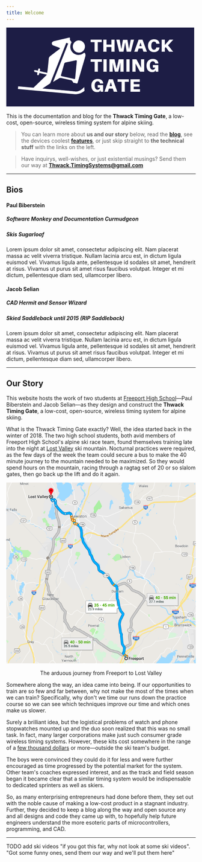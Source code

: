 ```yaml
---
title: Welcome
---
```


![](images/4.png)

This is the documentation and blog for the **Thwack Timing Gate**, a low-cost, open-source, wireless timing system for alpine skiing.

> You can learn more about **us and our story** below, read the **[blog](blogLink)**, see the devices coolest **[features](featuresLink)**, or just skip straight to **the technical stuff** with the links on the left.

> Have inquirys, well-wishes, or just existential musings? Send them our way at <b><a href="mailto:thwack.timingsystems@gmail.com">Thwack.TimingSystems@gmail.com</a></b>

---

## Bios
#### Paul Biberstein
##### Software Monkey and Documentation Curmudgeon
##### Skis Sugarloaf
Lorem ipsum dolor sit amet, consectetur adipiscing elit. Nam placerat massa ac velit viverra tristique. Nullam lacinia arcu est, in dictum ligula euismod vel. Vivamus ligula ante, pellentesque id sodales sit amet, hendrerit at risus. Vivamus ut purus sit amet risus faucibus volutpat. Integer et mi dictum, pellentesque diam sed, ullamcorper libero.
#### Jacob Selian
##### CAD Hermit and Sensor Wizard
##### Skied Saddleback until 2015 (RIP Saddleback)
Lorem ipsum dolor sit amet, consectetur adipiscing elit. Nam placerat massa ac velit viverra tristique. Nullam lacinia arcu est, in dictum ligula euismod vel. Vivamus ligula ante, pellentesque id sodales sit amet, hendrerit at risus. Vivamus ut purus sit amet risus faucibus volutpat. Integer et mi dictum, pellentesque diam sed, ullamcorper libero.

---

## Our Story

This website hosts the work of two students at [Freeport High School](freeportLink)—Paul Biberstein and Jacob Selian—as they design and construct the **Thwack Timing Gate**, a low-cost, open-source, wireless timing system for alpine skiing.

What is the Thwack Timing Gate exactly? Well, the idea started back in the winter of 2018. The two high school students, both avid members of Freeport High School's alpine ski race team, found themselves training late into the night at [Lost Valley](lostValleyLink) ski mountain. Nocturnal practices were required, as the few days of the week the team could secure a bus to make the 40 minute journey to the mountain needed to be maximized. So they would spend hours on the mountain, racing through a ragtag set of 20 or so slalom gates, then go back up the lift and do it again.


<p style="text-align: center;"><img src="images/LostValleyMap.png" alt="Map from Freeport to Lost Valley"></p>
<p style="text-align: center;"> The arduous journey from Freeport to Lost Valley</p>

Somewhere along the way, an idea came into being. If our opportunities to train are so few and far between, why not make the most of the times when we can train? Specifically, why don't we time our runs down the practice course so we can see which techniques improve our time and which ones make us slower.

Surely a brilliant idea, but the logistical problems of watch and phone stopwatches mounted up and the duo soon realized that this was no small task. In fact, many larger corporations make just such consumer grade wireless timing systems. However, these kits cost somewhere in the range of a [few thousand dollars](browerLink) or more—outside the ski team's budget.

The boys were convinced they could do it for less and were further encouraged as time progressed by the potential market for the system. Other team's coaches expressed interest, and as the track and field season began it became clear that a similar timing system would be indispensable to dedicated sprinters as well as skiers. 

So, as many enterprising entrepreneurs had done before them, they set out with the noble cause of making a low-cost product in a stagnant industry. Further, they decided to keep a blog along the way and open source any and all designs and code they came up with, to hopefully help future engineers  understand the more esoteric parts of microcontrollers, programming, and CAD.

---

TODO add ski videos "if you got this far, why not look at some ski videos". "Got some funny ones, send them our way and we'll put them here"

[blogLink]: https://thwacktiminggate.com/blog/
[featuresLink]: https://thwacktiminggate.com/features/
[freeportLink]: http://www.rsu5.org/school_home.aspx?schoolId=1
[lostValleyLink]: http://www.lostvalleyski.com/
[browerLink]: https://worldcupsupply.com/product/brower-bib-id-xs-training-system/